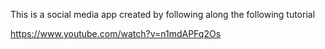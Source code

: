 This is a social media app created by following along the following tutorial 

https://www.youtube.com/watch?v=n1mdAPFq2Os